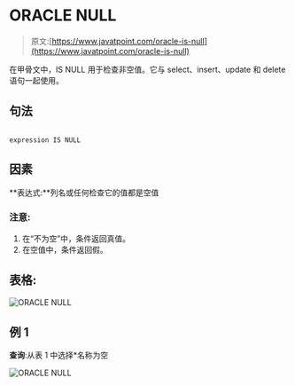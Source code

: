 # ORACLE NULL

> 原文:[https://www.javatpoint.com/oracle-is-null](https://www.javatpoint.com/oracle-is-null)

在甲骨文中，IS NULL 用于检查非空值。它与 select、insert、update 和 delete 语句一起使用。

## 句法

```

expression IS NULL

```

## 因素

**表达式:**列名或任何检查它的值都是空值

### 注意:

1.  在“不为空”中，条件返回真值。
2.  在空值中，条件返回假。

## 表格:

![ORACLE NULL](../Images/71150aa36e7b1750300e7b1fd28cdbea.png)

## 例 1

**查询**:从表 1 中选择*名称为空

![ORACLE NULL](../Images/6b54aca7ccb03d6e28abd34be8c22998.png)